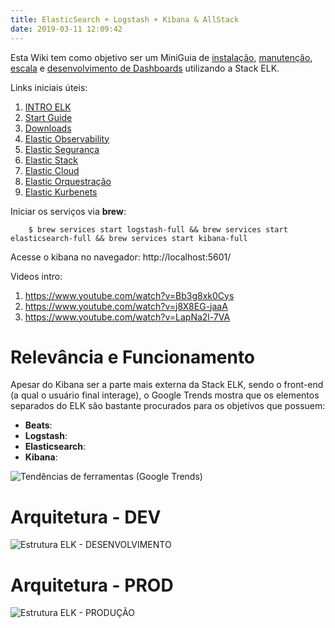 ```yaml
---
title: ElasticSearch + Logstash + Kibana & AllStack
date: 2019-03-11 12:09:42
---
```

Esta Wiki tem como objetivo ser um MiniGuia de [instalação](/wiki/instalacao), [manutenção](/wiki/manutencao), [escala](/wiki/escala) e [desenvolvimento de Dashboards](/wiki/desenvolvimento) utilizando a Stack ELK.

Links iniciais úteis: 
1. [INTRO ELK](https://www.elastic.co/pt/elasticon/tour/2020/sao-paulo/opening-keynote?ultron=all-elastic&hulk=cpc&blade=linkedin)
1. [Start Guide](https://www.elastic.co/pt/start)
1. [Downloads](https://www.elastic.co/pt/downloads/)
1. [Elastic Observability](https://www.elastic.co/pt/observability)
1. [Elastic Segurança](https://www.elastic.co/pt/security)
1. [Elastic Stack](https://www.elastic.co/pt/elastic-stack)
1. [Elastic Cloud](https://www.elastic.co/pt/cloud/)
1. [Elastic Orquestração](https://www.elastic.co/pt/ece)
1. [Elastic Kurbenets](https://www.elastic.co/pt/elastic-cloud-kubernetes)

Iniciar os serviços via __brew__:
```shell script
    $ brew services start logstash-full && brew services start elasticsearch-full && brew services start kibana-full
```

Acesse o kibana no navegador: http://localhost:5601/

Videos intro:
1. https://www.youtube.com/watch?v=Bb3g8xk0Cys
1. https://www.youtube.com/watch?v=j8X8EG-jaaA
1. https://www.youtube.com/watch?v=LapNa2l-7VA

# Relevância e Funcionamento
Apesar do Kibana ser a parte mais externa da Stack ELK, sendo o front-end (a qual o usuário final interage), o Google Trends mostra que os elementos separados do ELK são bastante procurados para os objetivos que possuem:
* __Beats__: 
* __Logstash__:
* __Elasticsearch__:
* __Kibana__:

![Tendências de ferramentas (Google Trends)](/wiki/images/google-trends-elk.png)

# Arquitetura - DEV
![Estrutura ELK - DESENVOLVIMENTO](/wiki/images/elk-arch-development.png)

# Arquitetura - PROD
![Estrutura ELK - PRODUÇÃO](/wiki/images/elk-arch-production.png) 
